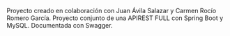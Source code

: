 Proyecto creado en colaboración con Juan Ávila Salazar y Carmen Rocío Romero García. Proyecto conjunto de una APIREST FULL con Spring Boot y MySQL. Documentada con Swagger.
